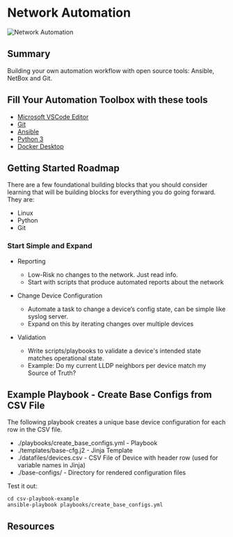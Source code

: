 # Network Automation

![Network Automation](https://img.shields.io/badge/Network%20Automation-blue&?style=for-the-badge&logo=ansible)

## Summary

Building your own automation workflow with open source tools: Ansible, NetBox and Git.

## Fill Your Automation Toolbox with these tools

- [Microsoft VSCode Editor](https://code.visualstudio.com/Download)
- [Git](https://git-scm.com/book/en/v2/Getting-Started-Installing-Git)
- [Ansible](https://docs.ansible.com/ansible/latest/installation_guide/intro_installation.html)
- [Python 3](https://www.python.org/downloads/)
- [Docker Desktop](https://www.docker.com/products/docker-desktop)

## Getting Started Roadmap

There are a few foundational building blocks that you should consider learning that will be building blocks for everything you do going forward.  They are:

- Linux
- Python
- Git

### Start Simple and Expand

- Reporting

  - Low-Risk no changes to the network.  Just read info.
  - Start with scripts that produce automated reports about the network

- Change Device Configuration

  - Automate a task to change a device’s config state, can be simple like syslog server.
  - Expand on this by iterating changes over multiple devices

- Validation

  - Write scripts/playbooks to validate a device's intended state matches operational state.
  - Example:  Do my current LLDP neighbors per device match my Source of Truth?

## Example Playbook - Create Base Configs from CSV File

The following playbook creates a unique base device configuration for each row in the CSV file.

- ./playbooks/create_base_configs.yml - Playbook
- ./templates/base-cfg.j2 - Jinja Template
- ./datafiles/devices.csv - CSV File of Device with header row (used for variable names in Jinja)
- ./base-configs/ - Directory for rendered configuration files

Test it out:

```text
cd csv-playbook-example
ansible-playbook playbooks/create_base_configs.yml
```

## Resources
